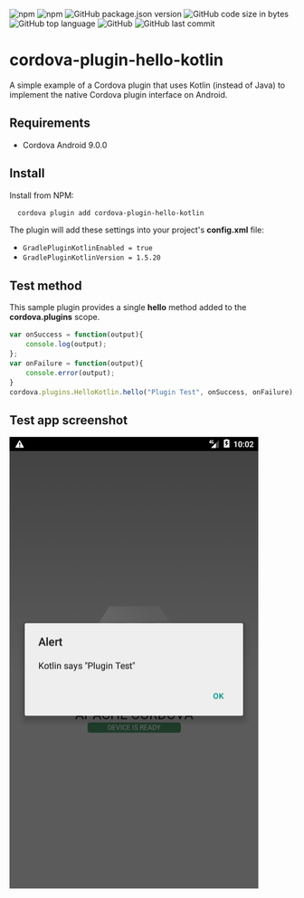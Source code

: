 ![npm](https://img.shields.io/npm/dt/cordova-plugin-hello-kotlin) ![npm](https://img.shields.io/npm/v/cordova-plugin-hello-kotlin) ![GitHub package.json version](https://img.shields.io/github/package-json/v/andreszs/cordova-plugin-hello-kotlin?color=FF6D00&label=master&logo=github) ![GitHub code size in bytes](https://img.shields.io/github/languages/code-size/andreszs/cordova-plugin-hello-kotlin) ![GitHub top language](https://img.shields.io/github/languages/top/andreszs/cordova-plugin-hello-kotlin) ![GitHub](https://img.shields.io/github/license/andreszs/cordova-plugin-hello-kotlin) ![GitHub last commit](https://img.shields.io/github/last-commit/andreszs/cordova-plugin-hello-kotlin)

# cordova-plugin-hello-kotlin

A simple example of a Cordova plugin that uses Kotlin (instead of Java) to implement the native Cordova plugin interface on Android.

## Requirements

- Cordova Android 9.0.0

## Install

Install from NPM:

```bash
  cordova plugin add cordova-plugin-hello-kotlin
```

The plugin will add these settings into your project's **config.xml** file:

- `GradlePluginKotlinEnabled = true`
- `GradlePluginKotlinVersion = 1.5.20`

## Test method

This sample plugin provides a single **hello** method added to the **cordova.plugins** scope.

```javascript
var onSuccess = function(output){
	console.log(output);
};
var onFailure = function(output){
	console.error(output);
}
cordova.plugins.HelloKotlin.hello("Plugin Test", onSuccess, onFailure);
```

## Test app screenshot

![Cordova Kotlin Plugin Test](https://github.com/andreszs/cordova-plugin-hello-kotlin/blob/master/screenshots/cordova-plugin-hello-kotlin.png?raw=true "Cordova Kotlin Plugin Test")